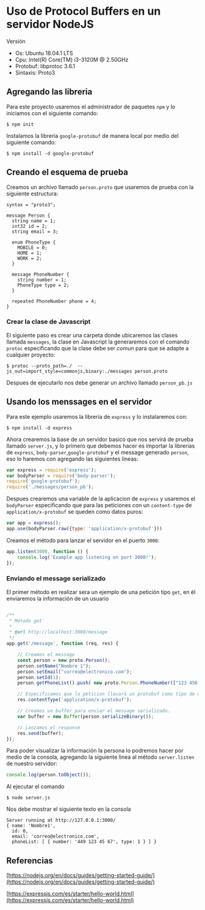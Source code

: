 # Uso de Protocol Buffers en un servidor NodeJS

Versión
* Os: Ubuntu 18.04.1 LTS
* Cpu: Intel(R) Core(TM) i3-3120M @ 2.50GHz
* Protobuf: libprotoc 3.6.1
* Sintaxis: Proto3

## Agregando las libreria

Para este proyecto usaremos el administrador de paquetes `npm` y lo iniciamos con el siguiente comando:
```
$ npm init
```



Instalamos la libreria `google-protobuf` de manera local por medio del siguiente comando:
```
$ npm install -d google-protobuf
```

## Creando el esquema de prueba

Creamos un archivo llamado `person.proto` que usaremos de prueba con la siguiente estructura:

```
syntax = "proto3";

message Person {
  string name = 1;
  int32 id = 2;
  string email = 3;

  enum PhoneType {
    MOBILE = 0;
    HOME = 1;
    WORK = 2;
  }

  message PhoneNumber {
    string number = 1;
    PhoneType type = 2;
  }

  repeated PhoneNumber phone = 4;
}
```

### Crear la clase de Javascript

El siguiente paso es crear una carpeta donde ubicaremos las clases llamada `messages`, la clase en Javascript la generaremos  con el comando `protoc` especificando que la clase debe ser *comun* para que se adapte a cualquier proyecto:
```
$ protoc --proto_path=./  --js_out=import_style=commonjs,binary:./messages person.proto
```

Despues de ejecutarlo nos debe generar un archivo llamado `person_pb.js`

## Usando los menssages en el servidor

Para este ejemplo usaremos la libreria de `express` y lo instalaremos con:
```
$ npm install -d express
```

Ahora crearemos la base de un servidor basico que nos servirá de prueba llamado `server.js`,  y lo primero que debemos hacer es importar la librerias de `express`, `body-parser`,`google-protobuf` y el message generado `person`, eso lo haremos con agregando las siguientes lineas:
```javascript
var express = require('express');
var bodyParser = require('body-parser');
require('google-protobuf');
require('./messages/person_pb');
```

Despues crearemos una variable de la aplicacion de `express` y usaremos el `bodyParser` especificando que para las peticiones con un `content-type` de `application/x-protobuf` se queden como datos puros:
```javascript
var app = express();
app.use(bodyParser.raw({type: 'application/x-protobuf'}))
```

Creamos el método para lanzar el servidor en el puerto `3000`:
```javascript
app.listen(3000, function () {
    console.log('Example app listening on port 3000!');
});
```

### Enviando el message serializado 

El primer método en realizar sera un ejemplo de una petición tipo `get`, en él enviaremos la información de  un usuario
```javascript

/**
 * Método get
 * 
 * @url http://localhost:3000/message
 */
app.get('/message', function (req, res) {

    // Creamos el message
    const person = new proto.Person();
    person.setName("Nombre 1");
    person.setEmail("correo@electronico.com");
    person.setId(1);
    person.getPhoneList().push( new proto.Person.PhoneNumber(["123 456 78 90", proto.Person.PhoneType.HOME]));

    // Especificamos que la peticion llevará un protobuf como tipo de contenido
    res.contentType('application/x-protobuf');

    // Creamos un buffer para enviar el message serializado.
    var buffer = new Buffer(person.serializeBinary());

    // Lanzamos el response
    res.send(buffer);
});
```

Para poder visualizar la información la persona lo podremos hacer por medio de la consola, agregando la siguiente linea al método `server.listen` de nuestro servidor:
```javascript
console.log(person.toObject());
```

Al ejecutar el comando 
```
$ node server.js
```

Nos debe mostrar el siguiente texto en la consola
```
Server running at http://127.0.0.1:3000/
{ name: 'Nombre1',
  id: 0,
  email: 'correo@electronico.com',
  phoneList: [ { number: '449 123 45 67', type: 1 } ] }
```


## Referencias

[https://nodejs.org/en/docs/guides/getting-started-guide/](https://nodejs.org/en/docs/guides/getting-started-guide/)

[https://expressjs.com/es/starter/hello-world.html](https://expressjs.com/es/starter/hello-world.html)